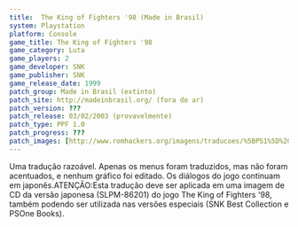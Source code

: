 ```yaml
---
title:  The King of Fighters '98 (Made in Brasil)
system: Playstation
platform: Console
game_title: The King of Fighters '98
game_category: Luta
game_players: 2
game_developer: SNK
game_publisher: SNK
game_release_date: 1999
patch_group: Made in Brasil (extinto)
patch_site: http://madeinbrasil.org/ (fora do ar)
patch_version: ???
patch_release: 03/02/2003 (provavelmente)
patch_type: PPF 1.0
patch_progress: ???
patch_images: [http://www.romhackers.org/imagens/traducoes/%5BPS1%5D%20The%20King%20of%20Fighters%20'98%20-%20Made%20in%20Brasil%20-%201.jpg,http://www.romhackers.org/imagens/traducoes/%5BPS1%5D%20The%20King%20of%20Fighters%20'98%20-%20Made%20in%20Brasil%20-%202.jpg,http://www.romhackers.org/imagens/traducoes/%5BPS1%5D%20The%20King%20of%20Fighters%20'98%20-%20Made%20in%20Brasil%20-%203.jpg]
---
```

Uma tradução razoável. Apenas os menus foram traduzidos, mas não foram acentuados, e nenhum gráfico foi editado. Os diálogos do jogo continuam em japonês.ATENÇÃO:Esta tradução deve ser aplicada em uma imagem de CD da versão japonesa (SLPM-86201) do jogo The King of Fighters '98, também podendo ser utilizada nas versões especiais (SNK Best Collection e PSOne Books).